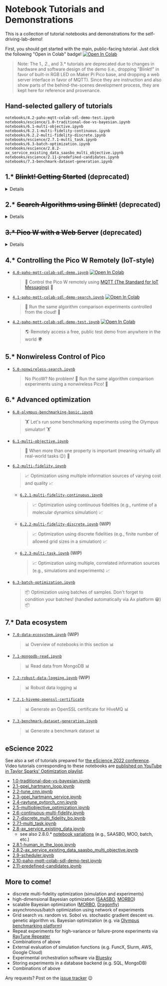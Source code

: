 # Notebook Tutorials and Demonstrations

This is a collection of tutorial notebooks and demonstrations for the
self-driving-lab-demo!

First, you should get started with the main, public-facing tutorial. Just click
the following "Open in Colab" badge! [![Open In
Colab](https://colab.research.google.com/assets/colab-badge.svg)](https://colab.research.google.com/github/sparks-baird/self-driving-lab-demo/blob/main/notebooks/4.1-paho-mqtt-colab-sdl-demo-search.ipynb)

<!-- Next comes the use of the PicoW-SDL-Demo via hosting a local web server (`Pico W / MicroPython implementation`) and
then using Internet-of-things-style communication to remotely control the PicoW
(`Controlling the Pico W Remotely (IoT-style)`). There is also a notebook on controlling
the Pico using a nonwireless option (i.e. compatible when WiFi is not available /
difficult to connect to or when nonwireless Pico is being used). -->

> Note: The 1.*, 2.*, and 3.* tutorials are deprecated due to changes in hardware and
> software design of
the demo (i.e., dropping "Blinkt!" in favor of built-in RGB LED on Maker Pi Pico base,
and dropping a web server interface in favor of MQTT).
Since they are instruction and also show parts of the behind-the-scenes development process, they are kept here for reference and provenance.

## Hand-selected gallery of tutorials

```{nbgallery}
notebooks/4.2-paho-mqtt-colab-sdl-demo-test.ipynb
notebooks/escience/1.0-traditional-doe-vs-bayesian.ipynb
notebooks/6.1-multi-objective.ipynb
notebooks/6.2.1-multi-fidelity-continuous.ipynb
notebooks/6.2.2-multi-fidelity-discrete.ipynb
notebooks/escience/2.7.1-multi_task.ipynb
notebooks/6.3-batch-optimization.ipynb
notebooks/escience/2.8.2-ax_service_existing_data_saasbo_multi_objective.ipynb
notebooks/escience/2.11-predefined-candidates.ipynb
notebooks/7.3-benchmark-dataset-generation.ipynb
```

## 1.* ~~Blinkt! Getting Started~~ (deprecated)

<details close>
<summary>Details</summary>

- [`1.0-sgb-blinkt-as7341-basic.ipynb`](1.0-sgb-blinkt-as7341-basic.ipynb)
  - > Let's flash the LED and print out the sensor data!

</details>

## 2.* ~~Search Algorithms using Blinkt!~~ (deprecated)

<details close>
<summary>Details</summary>

- [`2.0-random-search.ipynb`](2.0-random-search.ipynb)
  - > 🚗 Let's run a test drive of 100 random search iterations! 🚗
- [`2.1-bayesian-optimization-blooper.ipynb`](2.1-bayesian-optimization-blooper.ipynb)
  - > 💥Bayesian optimization is worse than random search and grid search.. Wait what?💥
- [`2.2-sensor-simulator.ipynb`](2.2-sensor-simulator.ipynb)
  - > 🕵️ Time to troubleshoot! Running simulations can help us to troubleshoot the source
    > of the discrepancy. SPOILER: Oh! It was an issue with data processing 🤦 (but was that
    > all? 🤨)
- [`2.3-bayesian-optimization.ipynb`](2.3-bayesian-optimization.ipynb)
  - > 🔁 Back to the algorithm comparison experiments! Lo and behold, Bayesian
    > optimization is the most efficient. 😌

</details>

## ~~3.* Pico W with a Web Server~~ (deprecated)

<details close>
<summary>Details</summary>

- [`3.1-random-vs-grid-vs-bayesian.ipynb`](3.1-random-vs-grid-vs-bayesian.ipynb)
  > 🥑 Algorithm comparison using the Pico W that's running a local web server 🥑
- [`3.2-random-vs-grid-vs-bayesian-simulator.ipynb`](3.2-random-vs-grid-vs-bayesian-simulator.ipynb)
  > 🥑 Algorithm comparison using a vamped up simulation based on the NeoPixel
  > (as opposed to DotStar) LED 🥑

</details>

## 4.* Controlling the Pico W Remotely (IoT-style)

- [`4.0-paho-mqtt-colab-sdl-demo.ipynb`](4.0-paho-mqtt-colab-sdl-demo.ipynb) [![Open In Colab](https://colab.research.google.com/assets/colab-badge.svg)](https://colab.research.google.com/github/sparks-baird/self-driving-lab-demo/blob/main/notebooks/4.0-paho-mqtt-colab-sdl-demo.ipynb)
  > 📡 Control the Pico W remotely using [MQTT (The Standard for IoT Messaging)](https://mqtt.org/) 📡
- [`4.1-paho-mqtt-colab-sdl-demo-search.ipynb`](4.1-paho-mqtt-colab-sdl-demo-search.ipynb) [![Open In Colab](https://colab.research.google.com/assets/colab-badge.svg)](https://colab.research.google.com/github/sparks-baird/self-driving-lab-demo/blob/main/notebooks/4.1-paho-mqtt-colab-sdl-demo-search.ipynb)
  > 🔁 Run the same algorithm comparison experiments controlled from the cloud! 🔁
- [`4.2-paho-mqtt-colab-sdl-demo-test.ipynb`](4.2-paho-mqtt-colab-sdl-demo-test.ipynb) [![Open In Colab](https://colab.research.google.com/assets/colab-badge.svg)](https://colab.research.google.com/github/sparks-baird/self-driving-lab-demo/blob/main/notebooks/4.2-paho-mqtt-colab-sdl-demo-test.ipynb)
  > 🌎 Remotely access a free, public test demo from anywhere in the world 🌍

## 5.* Nonwireless Control of Pico

- [`5.0-nonwireless-search.ipynb`](5.0-nonwireless-search.ipynb)
  > No PicoW? No problem! 🤖 Run the same algorithm comparison experiments using a nonwireless Pico! 🤖

## 6.* Advanced optimization

- [`6.0-olympus-benchmarking-basic.ipynb`](6.0-olympus-benchmarking-basic.ipynb)
  > 🏋️ Let's run some benchmarking experiments using the Olympus simulator! 🏋️
- [`6.1-multi-objective.ipynb`](6.1-multi-objective.ipynb)
  > 🎯 When more than one property is important (meaning virtually all real-world tasks 😉) 🎯
- [`6.2-multi-fidelity.ipynb`](6.2-multi-fidelity.ipynb)
  > 📈 Optimization using multiple information sources of varying cost and quality 📈
  - [`6.2.1-multi-fidelity-continuous.ipynb`](6.2.1-multi-fidelity-continuous.ipynb)
    > 📈 Optimization using continuous fidelities (e.g., runtime of a molecular dynamics
    > simulation) 📈
  - [`6.2.2-multi-fidelity-discrete.ipynb`](6.2.2-multi-fidelity-discrete.ipynb) (WIP)
    > 📈 Optimization using discrete fidelities (e.g., finite number of allowed grid
    > sizes in a simulation) 📈
  - [`6.2.3-multi-task.ipynb`](6.2.3-multi-task.ipynb) (WIP)
    > 📈 Optimization using multiple, correlated information sources (e.g., simulations
    > and experiments) 📈
- [`6.3-batch-optimization.ipynb`](6.3-batch-optimization.ipynb)
  > 📦 Optimization using batches of samples. Don't forget to condition your batches!
  > (handled automatically via Ax platform 😁) 📦

## 7.* Data ecosystem

- [`7.0-data-ecosystem.ipynb`](7.0-data-ecosystem.ipynb) (WIP)
  > 📊 Overview of notebooks in this section 📊
- [`7.1-mongodb-read.ipynb`](7.1-mongodb-read.ipynb)
  > 📊 Read data from MongoDB 📊
- [`7.2-robust-data-logging.ipynb`](7.2-robust-data-logging.ipynb) (WIP)
  > 📊 Robust data logging 📊
- [`7.2.1-hivemq-openssl-certificate`](7.2.1-hivemq-openssl-certificate.ipynb)
  > 📊 Generate an OpenSSL certificate for HiveMQ 📊
- [`7.3-benchmark-dataset-generation.ipynb`](7.3-benchmark-dataset-generation.ipynb)
  > 📊 Generate a benchmark dataset 📊

## eScience 2022

See also a set of tutorials prepared for [the eScience 2022
conference](https://www.escience-conference.org/2022/tutorials/adaptive_experimentation_for_science/).
Video tutorials corresponding to these notebooks are [published on YouTube in Taylor
Sparks' Optimization
playlist](https://www.youtube.com/playlist?list=PLL0SWcFqypClTIMQDOs_Jug70qaVPOzEc).

- [1.0-traditional-doe-vs-bayesian.ipynb](escience/1.0-traditional-doe-vs-bayesian.ipynb)
- [2.1-gpei_hartmann_loop.ipynb](escience/2.1-gpei_hartmann_loop.ipynb)
- [2.2-tune_cnn.ipynb](escience/2.2-tune_cnn.ipynb)
- [2.3-gpei_hartmann_service.ipynb](escience/2.3-gpei_hartmann_service.ipynb)
- [2.4-raytune_pytorch_cnn.ipynb](escience/2.4-raytune_pytorch_cnn.ipynb)
- [2.5-multiobjective_optimization.ipynb](escience/2.5-multiobjective_optimization.ipynb)
- [2.6-continuous-multi-fidelity.ipynb](escience/2.6-continuous-multi-fidelity.ipynb)
- [2.7-discrete_multi_fidelity_bo.ipynb](escience/2.7-discrete_multi_fidelity_bo.ipynb)
- [2.7.1-multi_task.ipynb](escience/2.7.1-multi_task.ipynb)
- [2.8-ax_service_existing_data.ipynb](escience/2.8-ax_service_existing_data.ipynb)
  - see also 2.8.0.* [notebook variations](https://github.com/sparks-baird/self-driving-lab-demo/tree/main/notebooks/escience) (e.g., SAASBO, MOO, batch, etc.)
- [2.8.1-human_in_the_loop.ipynb](escience/2.8.1-human_in_the_loop.ipynb)
- [2.8.2-ax_service_existing_data_saasbo_multi_objective.ipynb](escience/2.8.2-ax_service_existing_data_saasbo_multi_objective.ipynb)
- [2.9-scheduler.ipynb](escience/2.9-scheduler.ipynb)
- [2.10-paho-mqtt-colab-sdl-demo-test.ipynb](escience/2.10-paho-mqtt-colab-sdl-demo-test.ipynb)
- [2.11-predefined-candidates.ipynb](escience/2.11-predefined-candidates.ipynb)

## More to come!

- discrete multi-fidelity optimization (simulation and experiments)
- high-dimensional Bayesian optimization ([SAASBO](https://ax.dev/tutorials/saasbo.html), [MORBO](https://github.com/facebookresearch/morbo))
- scalable Bayesian optimization ([MORBO](https://github.com/facebookresearch/morbo), [Dragonfly](https://github.com/dragonfly/dragonfly))
- asynchronous/batch optimization using network of experiments
- Grid search vs. random vs. Sobol vs. stochastic gradient descent vs. genetic algorithm
  vs. Bayesian optimization (e.g. via [Olympus benchmarking platform](https://github.com/aspuru-guzik-group/olympus))
- Repeat experiments for high-variance or failure-prone experiments via [RayTune Repeater](https://docs.ray.io/en/latest/tune/api_docs/suggestion.html#repeated-evaluations-tune-search-repeater)
- Combinations of above
- External evaluation of simulation functions (e.g. FuncX, Slurm, AWS, Google Cloud)
- Experimental orchestration software via [Bluesky](https://github.com/bluesky/bluesky)
- Storing experiments in a database backend (e.g. SQL, MongoDB)
- Combinations of above

Any requests? Post on the [issue
tracker](https://github.com/sparks-baird/self-driving-lab-demo/issues?q=is%3Aissue+is%3Aopen+sort%3Aupdated-desc)
😉
